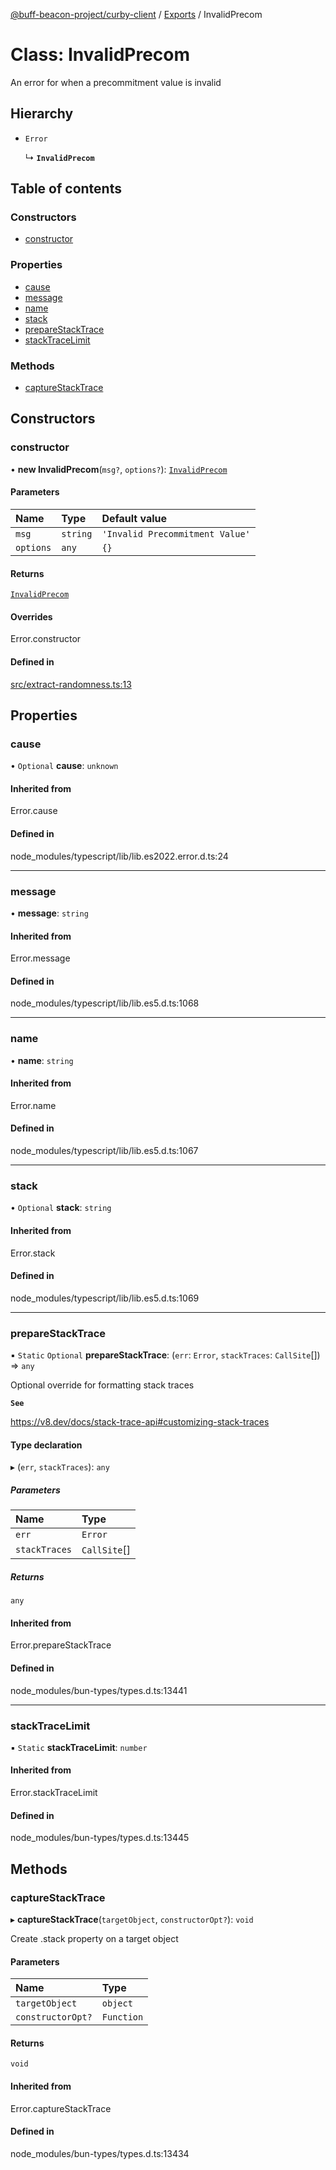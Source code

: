 [@buff-beacon-project/curby-client](../README.md) / [Exports](../modules.md) / InvalidPrecom

# Class: InvalidPrecom

An error for when a precommitment value is invalid

## Hierarchy

- `Error`

  ↳ **`InvalidPrecom`**

## Table of contents

### Constructors

- [constructor](InvalidPrecom.md#constructor)

### Properties

- [cause](InvalidPrecom.md#cause)
- [message](InvalidPrecom.md#message)
- [name](InvalidPrecom.md#name)
- [stack](InvalidPrecom.md#stack)
- [prepareStackTrace](InvalidPrecom.md#preparestacktrace)
- [stackTraceLimit](InvalidPrecom.md#stacktracelimit)

### Methods

- [captureStackTrace](InvalidPrecom.md#capturestacktrace)

## Constructors

### constructor

• **new InvalidPrecom**(`msg?`, `options?`): [`InvalidPrecom`](InvalidPrecom.md)

#### Parameters

| Name | Type | Default value |
| :------ | :------ | :------ |
| `msg` | `string` | `'Invalid Precommitment Value'` |
| `options` | `any` | `{}` |

#### Returns

[`InvalidPrecom`](InvalidPrecom.md)

#### Overrides

Error.constructor

#### Defined in

[src/extract-randomness.ts:13](https://github.com/buff-beacon-project/curby-js-client/blob/fd01cad/src/extract-randomness.ts#L13)

## Properties

### cause

• `Optional` **cause**: `unknown`

#### Inherited from

Error.cause

#### Defined in

node_modules/typescript/lib/lib.es2022.error.d.ts:24

___

### message

• **message**: `string`

#### Inherited from

Error.message

#### Defined in

node_modules/typescript/lib/lib.es5.d.ts:1068

___

### name

• **name**: `string`

#### Inherited from

Error.name

#### Defined in

node_modules/typescript/lib/lib.es5.d.ts:1067

___

### stack

• `Optional` **stack**: `string`

#### Inherited from

Error.stack

#### Defined in

node_modules/typescript/lib/lib.es5.d.ts:1069

___

### prepareStackTrace

▪ `Static` `Optional` **prepareStackTrace**: (`err`: `Error`, `stackTraces`: `CallSite`[]) => `any`

Optional override for formatting stack traces

**`See`**

https://v8.dev/docs/stack-trace-api#customizing-stack-traces

#### Type declaration

▸ (`err`, `stackTraces`): `any`

##### Parameters

| Name | Type |
| :------ | :------ |
| `err` | `Error` |
| `stackTraces` | `CallSite`[] |

##### Returns

`any`

#### Inherited from

Error.prepareStackTrace

#### Defined in

node_modules/bun-types/types.d.ts:13441

___

### stackTraceLimit

▪ `Static` **stackTraceLimit**: `number`

#### Inherited from

Error.stackTraceLimit

#### Defined in

node_modules/bun-types/types.d.ts:13445

## Methods

### captureStackTrace

▸ **captureStackTrace**(`targetObject`, `constructorOpt?`): `void`

Create .stack property on a target object

#### Parameters

| Name | Type |
| :------ | :------ |
| `targetObject` | `object` |
| `constructorOpt?` | `Function` |

#### Returns

`void`

#### Inherited from

Error.captureStackTrace

#### Defined in

node_modules/bun-types/types.d.ts:13434
